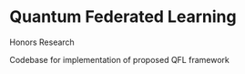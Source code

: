 # Quantum Federated Learning
Honors Research

Codebase for implementation of proposed QFL framework
